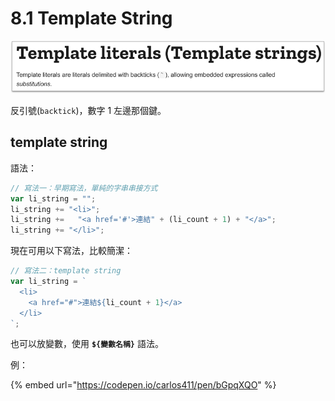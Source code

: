 # 8.1 Template String

![](../.gitbook/assets/backticks.png)

反引號(`backtick`)，數字 1 左邊那個鍵。

## template string

語法：

```javascript
// 寫法一：早期寫法，單純的字串串接方式
var li_string = "";
li_string += "<li>";
li_string +=   "<a href='#'>連結" + (li_count + 1) + "</a>";
li_string += "</li>";
```

現在可用以下寫法，比較簡潔：

```javascript
// 寫法二：template string
var li_string = `
  <li>
    <a href="#">連結${li_count + 1}</a>
  </li>
`;
```



也可以放變數，使用 **`${變數名稱}`** 語法。



例：

{% embed url="https://codepen.io/carlos411/pen/bGpqXQO" %}

